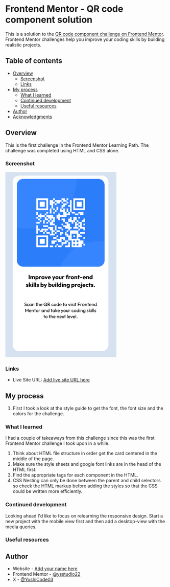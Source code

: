 # Frontend Mentor - QR code component solution

This is a solution to the [QR code component challenge on Frontend Mentor](https://www.frontendmentor.io/challenges/qr-code-component-iux_sIO_H). Frontend Mentor challenges help you improve your coding skills by building realistic projects. 

## Table of contents

- [Overview](#overview)
  - [Screenshot](#screenshot)
  - [Links](#links)
- [My process](#my-process)
  - [What I learned](#what-i-learned)
  - [Continued development](#continued-development)
  - [Useful resources](#useful-resources)
- [Author](#author)
- [Acknowledgments](#acknowledgments)

## Overview
   
This is the first challenge in the Frontend Mentor Learning Path. The challenge was completed using HTML and CSS alone.

### Screenshot

![Completed QR Component](./images/Completed-QR-Component.png)

### Links

- Live Site URL: [Add live site URL here](https://your-live-site-url.com)

## My process
   
1. First I took a look at the style guide to get the font, the font size and the colors for the challenge.

### What I learned

I had a couple of takeaways from this challenge since this was the first Frontend Mentor challenge I took upon in a while.

1. Think about HTML file structure in order get the card centered in the middle of the page.
2. Make sure the style sheets and google font links are in the head of the HTML first.
3. Find the appropriate tags for each component in the HTML.
4. CSS Nesting can only be done between the parent and child selectors so check the HTML markup before adding the styles so that the CSS could be written more efficiently.

### Continued development
Looking ahead I'd like to focus on relearning the responsive design.  Start a new project with the mobile view first and then add a desktop-view with the media queries.

### Useful resources

## Author

- Website - [Add your name here](https://www.your-site.com)
- Frontend Mentor - [@ysstudio22](https://www.frontendmentor.io/profile/ysstudio22)
- X - [@YoshiCode03](https://www.twitter.com/YoshiCode03)
